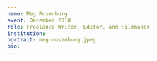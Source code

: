 ```yaml
---
name: Meg Rosenburg
event: December 2018
role: Freelance Writer, Editor, and Filmmaker
institution: 
portrait: meg-rosenburg.jpeg
bio: 
---
```


